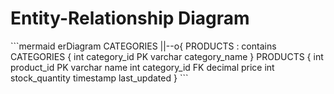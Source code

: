 # Entity-Relationship Diagram

\`\`\`mermaid
erDiagram
    CATEGORIES ||--o{ PRODUCTS : contains
    CATEGORIES {
        int category_id PK
        varchar category_name
    }
    PRODUCTS {
        int product_id PK
        varchar name
        int category_id FK
        decimal price
        int stock_quantity
        timestamp last_updated
    }
\`\`\`
